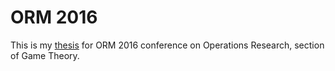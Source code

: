 # ORM 2016

This is my [thesis](main.pdf) for ORM 2016 conference on Operations Research, section of Game Theory.
